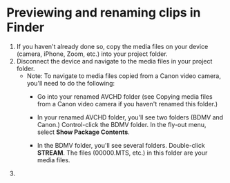 # Previewing and renaming clips in Finder

1. If you haven't already done so, copy the media files on your device \(camera, iPhone, Zoom, etc.\) into your project folder. 
2. Disconnect the device and navigate to the media files in your project folder.
   * Note: To navigate to media files copied from a Canon video camera, you'll need to do the following:
     * Go into your renamed AVCHD folder \(see Copying media files from a Canon video camera if you haven't renamed this folder.\) 

     * In your renamed AVCHD folder, you'll see two folders \(BDMV and Canon.\) Control-click the BDMV folder. In the fly-out menu, select **Show Package Contents**.

     * In the BDMV folder, you'll see several folders. Double-click **STREAM**. The files \(00000.MTS, etc.\) in this folder are your media files. 
3. 


